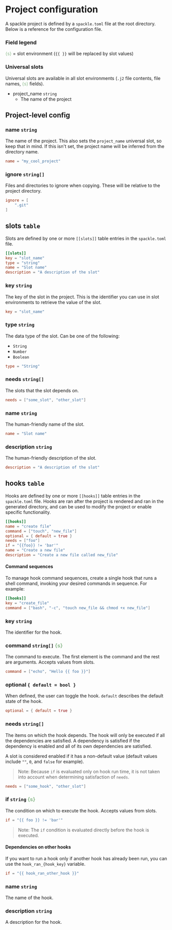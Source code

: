 # Project configuration

A spackle project is defined by a `spackle.toml` file at the root directory. Below is a reference for the configuration file.

### Field legend

<span style="color: darkseagreen;">{s}</span> = slot environment (`{{ }}` will be replaced by slot values)

### Universal slots

Universal slots are available in all slot environments (`.j2` file contents, file names, <span style="color: darkseagreen;">{s}</span> fields).

- project_name `string`
  - The name of the project

## Project-level config

### name `string`

The name of the project. This also sets the `project_name` universal slot, so keep that in mind. If this isn't set, the project name will be inferred from the directory name.

```toml
name = "my_cool_project"
```

### ignore `string[]`

Files and directories to ignore when copying. These will be relative to the project directory.

```toml
ignore = [
    ".git"
]
```

## slots `table`

Slots are defined by one or more `[[slots]]` table entries in the `spackle.toml` file.

```toml
[[slots]]
key = "slot_name"
type = "string"
name = "Slot name"
description = "A description of the slot"
```

### key `string`

The key of the slot in the project. This is the identifier you can use in slot environments to retrieve the value of the slot.

```toml
key = "slot_name"
```

### type `string`

The data type of the slot. Can be one of the following:

- `String`
- `Number`
- `Boolean`

```toml
type = "String"
```

### needs `string[]`

The slots that the slot depends on.

```toml
needs = ["some_slot", "other_slot"]
```

### name `string`

The human-friendly name of the slot.

```toml
name = "Slot name"
```

### description `string`

The human-friendly description of the slot.

```toml
description = "A description of the slot"
```

## hooks `table`

Hooks are defined by one or more `[[hooks]]` table entries in the `spackle.toml` file. Hooks are ran after the project is rendered and ran in the generated directory, and can be used to modify the project or enable specific functionality.

```toml
[[hooks]]
name = "create file"
command = ["touch", "new_file"]
optional = { default = true }
needs = ["foo"]
if = "{{foo}} != 'bar'"
name = "Create a new file"
description = "Create a new file called new_file"
```

#### Command sequences

To manage hook command sequences, create a single hook that runs a shell command, invoking your desired commands in sequence. For example:

```toml
[[hooks]]
key = "create_file"
command = ["bash", "-c", "touch new_file && chmod +x new_file"]
```

### key `string`

The identifier for the hook.

### command `string[]` <span style="color: darkseagreen;">{s}</span>

The command to execute. The first element is the command and the rest are arguments. Accepts values from slots.

```toml
command = ["echo", "Hello {{ foo }}"]
```

### optional `{ default = bool }`

When defined, the user can toggle the hook. `default` describes the default state of the hook.

```toml
optional = { default = true }
```

### needs `string[]`

The items on which the hook depends. The hook will only be executed if all the dependencies are satisfied. A dependency is satisfied if the dependency is enabled and all of its own dependencies are satisfied.

A slot is considered enabled if it has a non-default value (default values include `""`, `0`, and `false` for example).

> Note: Because `if` is evaluated only on hook run time, it is not taken into account when determining satisfaction of `needs`.

```toml
needs = ["some_hook", "other_slot"]
```

### if `string` <span style="color: darkseagreen;">{s}</span>

The condition on which to execute the hook. Accepts values from slots.

```toml
if = "{{ foo }} != 'bar'"
```

> Note: The `if` condition is evaluated directly before the hook is executed.

#### Dependencies on other hooks

If you want to run a hook only if another hook has already been run, you can use the `hook_ran_{hook_key}` variable.

```toml
if = "{{ hook_ran_other_hook }}"
```

### name `string`

The name of the hook.

### description `string`

A description for the hook.
